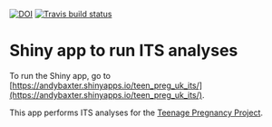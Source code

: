 <!-- badges: start -->
[![DOI](https://zenodo.org/badge/178061136.svg)](https://zenodo.org/badge/latestdoi/178061136)
[![Travis build status](https://travis-ci.org/andrewbaxter439/ITS_shinyapp.svg?branch=master)](https://travis-ci.org/andrewbaxter439/ITS_shinyapp)
<!-- badges: end -->

# Shiny app to run ITS analyses

To run the Shiny app, go to [https://andybaxter.shinyapps.io/teen_preg_uk_its/](https://andybaxter.shinyapps.io/teen_preg_uk_its/).

This app performs ITS analyses for the [Teenage Pregnancy Project](https://github.com/andrewbaxter439/teen-preg-project).
